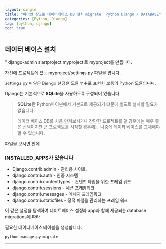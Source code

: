 ```yaml
---
layout: single
title: "파이썬 장고로 데이터베이스 DB 설치 migrate  Python Django / DATABASE"
categories: [Python, Django]
tag: [python, django]
toc: true
---
```




## 데이터 베이스 설치  

" django-admin startproject myproject 로 myproject를 만듭니다.

자신에 프로젝트에 있는 myproject/settings.py 파일을 엽니다.



settings.py 파일은 Django 설정을 모듈 변수로 표현한 보통의 Python 모듈입니다. 

Django는 기본적으로 **SQLite**을 사용하도록 구성되어 있습니다. 

> **SQLite**란 Python파이썬에서 기본으로 제공되기 떄문에 별도로 설치할 필요가 없습니다.
>
> 데이터 베이스 DB를 처음 만져보시거나 간단한 프로젝트를 할 경우에는 매우 좋은 선택이지만 큰 프로젝트를 시작할 경우에는 나중에 데이터 베이스를 교체해야 할 수 있습니다.



파일을 보시면 안에 

### INSTALLED_APPS가 있습니다

- Django.contrib.admin - 관리용 사이트.
- django.contrib.auth - 인증 시스템
- django.contrib.contenttypes - 컨텐츠 타입을 위한 프레임 워크
- django.contrib.sessions - 세션 프레임워크
- django.contrib.messages - 메세지 프레임워크
- django.contrib.staticfiles - 정적 파일을 관리하는 프레임 워크

이 같은 설정을 탐색하여 데이트베이스 설정과 app과 함께 제공되는 database migrations에 따라 

필요한 데이터베이스 테이블을 생성합니다. 

```python
python manage.py migrate
```

---

